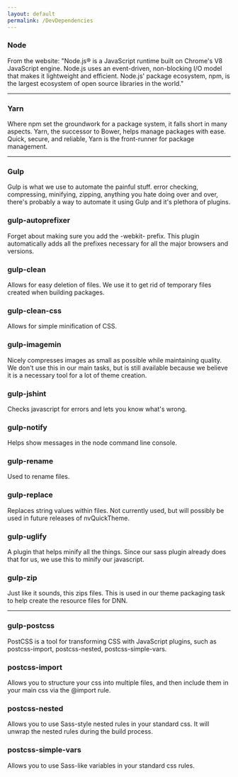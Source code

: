 ```yaml
---
layout: default
permalink: /DevDependencies
---
```


### Node

From the website: "Node.js® is a JavaScript runtime built on Chrome's V8 JavaScript engine. Node.js uses an event-driven, non-blocking I/O model that makes it lightweight and efficient. Node.js' package ecosystem, npm, is the largest ecosystem of open source libraries in the world."

---

### Yarn

Where npm set the groundwork for a package system, it falls short in many aspects. Yarn, the successor to Bower, helps manage packages with ease. Quick, secure, and reliable, Yarn is the front-runner for package management.

---

### Gulp

Gulp is what we use to automate the painful stuff. error checking, compressing, minifying, zipping, anything you hate doing over and over, there's probably a way to automate it using Gulp and it's plethora of plugins.

### gulp-autoprefixer

Forget about making sure you add the -webkit- prefix. This plugin automatically adds all the prefixes necessary for all the major browsers and versions.

### gulp-clean

Allows for easy deletion of files. We use it to get rid of temporary files created when building packages.

### gulp-clean-css

Allows for simple minification of CSS.

### gulp-imagemin

Nicely compresses images as small as possible while maintaining quality. We don't use this in our main tasks, but is still available because we believe it is a necessary tool for a lot of theme creation.

### gulp-jshint

Checks javascript for errors and lets you know what's wrong.

### gulp-notify

Helps show messages in the node command line console.

### gulp-rename

Used to rename files.

### gulp-replace

Replaces string values within files. Not currently used, but will possibly be used in future releases of nvQuickTheme.

### gulp-uglify

A plugin that helps minify all the things. Since our sass plugin already does that for us, we use this to minify our javascript.

### gulp-zip

Just like it sounds, this zips files. This is used in our theme packaging task to help create the resource files for DNN.

---

### gulp-postcss

PostCSS is a tool for transforming CSS with JavaScript plugins, such as postcss-import, postcss-nested, postcss-simple-vars.

### postcss-import

Allows you to structure your css into multiple files, and then include them in your main css via the @import rule.

### postcss-nested

Allows you to use Sass-style nested rules in your standard css. It will unwrap the nested rules during the build process.

### postcss-simple-vars

Allows you to use Sass-like variables in your standard css rules.
